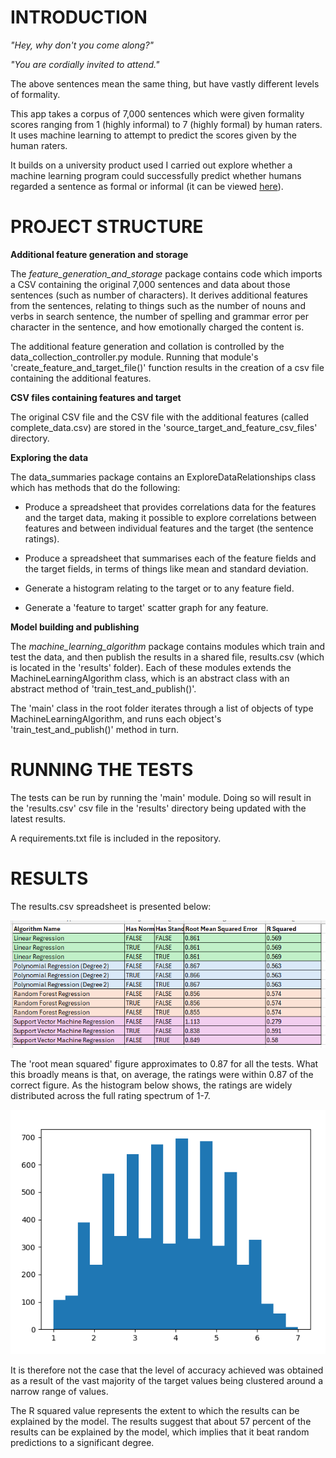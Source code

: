 INTRODUCTION
============

_"Hey, why don't you come along?"_

_"You are cordially invited to attend."_

The above sentences mean the same thing, but have vastly different levels of formality. 

This app takes a corpus of 7,000 sentences which were given formality scores ranging from 1 (highly informal) to 7 
(highly formal) by human raters. It uses machine learning to attempt to predict the scores given by the human raters.

It builds on a university product used I carried out explore whether a machine learning program could successfully 
predict whether humans regarded a sentence as formal or informal (it can be viewed [here](https://github.com/JeffW12345/formality-classification-using-machine-learning )).

PROJECT STRUCTURE
=================

**Additional feature generation and storage**

The _feature_generation_and_storage_ package contains code which imports a CSV containing the original 7,000 sentences 
and data about those sentences (such as number of characters). It derives additional features from the sentences, 
relating to things such as the number of nouns and verbs in search sentence, the number of spelling and grammar error per 
character in the sentence, and how emotionally charged the content is. 

The additional feature generation and collation is controlled by the data_collection_controller.py module. Running that
module's 'create_feature_and_target_file()' function results in the creation of a csv file containing the additional 
features. 

**CSV files containing features and target**

The original CSV file and the CSV file with the additional features (called complete_data.csv) are stored in the 
'source_target_and_feature_csv_files' directory.

**Exploring the data**

The data_summaries package contains an ExploreDataRelationships class which has methods that do the following:

- Produce a spreadsheet that provides correlations data for the features and the target data, making it possible to 
explore correlations between features and between individual features and the target (the sentence ratings).

- Produce a spreadsheet that summarises each of the feature fields and the target fields, in terms of things like mean 
and standard deviation. 

- Generate a histogram relating to the target or to any feature field. 

- Generate a 'feature to target' scatter graph for any feature.

**Model building and publishing**

The _machine_learning_algorithm_ package contains modules which train and test the data, and then publish the results in 
a shared file, results.csv (which is located in the 'results' folder). Each of these modules extends the 
MachineLearningAlgorithm class, which is an abstract class with an abstract method of 'train_test_and_publish()'. 

The 'main' class in the root folder iterates through a list of objects of type MachineLearningAlgorithm, and runs each
object's 'train_test_and_publish()' method in turn. 

RUNNING THE TESTS
=================

The tests can be run by running the 'main' module. Doing so will result in the 'results.csv' csv file in the 'results' 
directory being updated with the latest results.

A requirements.txt file is included in the repository. 

RESULTS
=======

The results.csv spreadsheet is presented below:

![img.png](results_table.png)

The 'root mean squared' figure approximates to 0.87 for all the tests. What this broadly means is that, on average, 
the ratings were within 0.87 of the correct figure. As the histogram below shows, the ratings are widely distributed 
across the full rating spectrum of 1-7. 


![img_1.png](distribution_of_formality_scores_histogram.png)

It is therefore not the case that the level of accuracy achieved was obtained as a result of the vast majority of the 
target values being clustered around a narrow range of values. 

The R squared value represents the extent to which the results can be explained by the model. The results suggest that 
about 57 percent of the results can be explained by the model, which implies that it beat random predictions to a 
significant degree.
